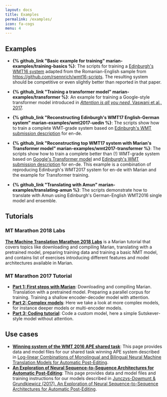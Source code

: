 ```yaml
---
layout: docs
title: Examples
permalink: /examples/
icon: fa-cogs
menu: 4
---
```


## Examples

- **{% github_link "Basic example for training" marian-examples/training-basics %}**:
  The scripts for training a [Edinburgh's WMT16
  system](http://www.aclweb.org/anthology/W16-2323) adapted from the
  Romanian-English sample from <https://github.com/rsennrich/wmt16-scripts>.
  The resulting system should be competitive or even slightly better than
  reported in that paper.

- **{% github_link "Training a transformer model" marian-examples/transformer %}**:
  An example for training a Google-style transformer model introduced in
  [_Attention is all you need_, Vaswani et al.,
  2017](https://arxiv.org/abs/1706.03762).

- **{% github_link "Reconstructing Edinburgh's WMT17 English-German system" marian-examples/wmt2017-uedin %}**:
  The scripts show how to train a complete WMT-grade system based on
  [Edinburgh's WMT submission
  description](http://www.aclweb.org/anthology/W17-4739) for en-de.

- **{% github_link "Reconstructing top WMT17 system with Marian's Transformer model" marian-examples/wmt2017-transformer %}**:
  The scripts show how to train a complete better than (!) WMT-grade system
  based on [Google's Transformer model](https://arxiv.org/abs/1706.03762) and
  [Edinburgh's WMT submission
  description](http://www.aclweb.org/anthology/W17-4739) for en-de.  This
  example is a combination of reproducing Edinburgh's WMT2017 system for en-de
  with Marian and the example for Transformer training.

- **{% github_link "Translating with Amun" marian-examples/translating-amun %}**:
  The scripts demonstrate how to translate with Amun using Edinburgh's
  German-English WMT2016 single model and ensemble.


## Tutorials

### MT Marathon 2018 Labs

**[The Machine Translation Marathon 2018 Labs](/examples/mtm2018-labs)** is a
Marian tutorial that covers topics like downloading and compiling Marian,
translating with a pretrained model, preparing training data and training a
basic NMT model, and contains list of exercises introducing different features
and model architectures available in Marian.

### MT Marathon 2017 Tutorial

- **[Part 1: First steps with Marian](/examples/mtm2017/intro/)**: Downloading
  and compiling Marian. Translation with a pretrained model.  Preparing a
  parallel corpus for training. Training a shallow encoder-decoder model with
  attention.
- **[Part 2: Complex models](/examples/mtm2017/complex/)**: Here we take a look
  at more complex models, for instance deeper models or multi-encoder models.
- **[Part 3: Coding tutorial](/examples/mtm2017/code/)**: Code a custom model,
  here a simple Sutskever-style model without attention.

## Use cases

- **[Winning system of the WMT 2016 APE shared task](/examples/postedit/)**:
  This page provides data and model files for our shared task winning APE
  system described in [Log-linear Combinations of Monolingual and Bilingual
  Neural Machine Translation Models for Automatic
  Post-Editing](http://www.aclweb.org/anthology/W16-2378).
- **[An Exploration of Neural Sequence-to-Sequence Architectures for Automatic
  Post-Editing](/examples/exploration/)**: This page provides data and model
  files and training instructions for our models described in [Junczys-Dowmunt
  & Grundkiewicz (2017). An Exploration of Neural Sequence-to-Sequence
  Architectures for Automatic Post-Editing](https://arxiv.org/abs/1706.04138).
